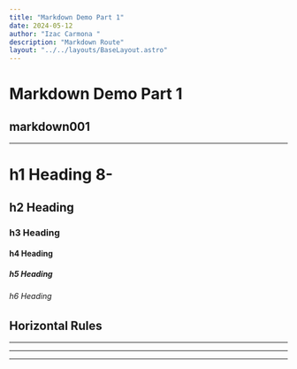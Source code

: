 ```yaml
---
title: "Markdown Demo Part 1"
date: 2024-05-12
author: "Izac Carmona "
description: "Markdown Route"
layout: "../../layouts/BaseLayout.astro"
---
```


# Markdown Demo Part 1

## markdown001

---

# h1 Heading 8-

## h2 Heading

### h3 Heading

#### h4 Heading

##### h5 Heading

###### h6 Heading

## Horizontal Rules

---

---

---
